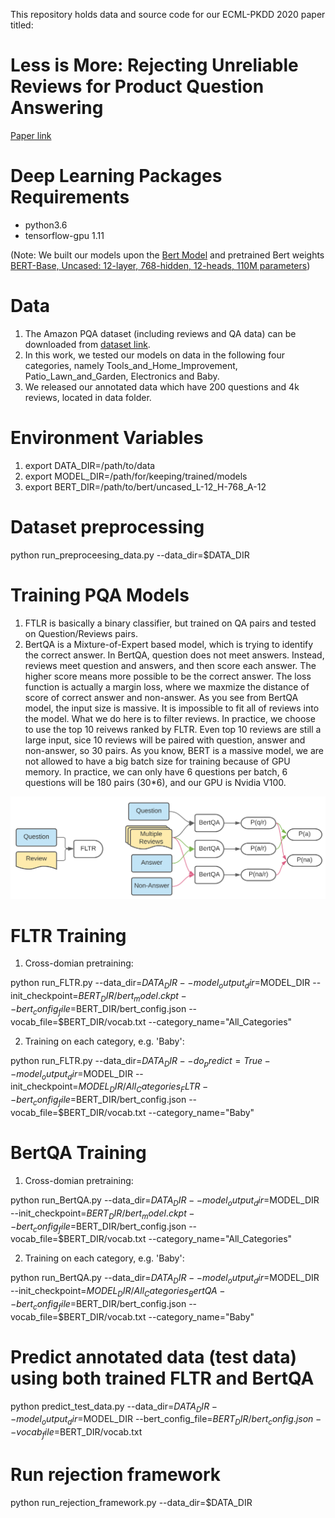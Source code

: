 This repository holds data and source code for our ECML-PKDD 2020 paper titled: 
# Less is More: Rejecting Unreliable Reviews for Product Question Answering 
[Paper link](https://arxiv.org/abs/2007.04526)


# Deep Learning Packages Requirements
- python3.6
- tensorflow-gpu 1.11

(Note: We built our models upon the [Bert Model](https://github.com/google-research/bert) and pretrained Bert weights [BERT-Base, Uncased: 12-layer, 768-hidden, 12-heads, 110M parameters](https://storage.googleapis.com/bert_models/2018_10_18/uncased_L-12_H-768_A-12.zip))

# Data
1. The Amazon PQA dataset (including reviews and QA data) can be downloaded from [dataset link](http://cseweb.ucsd.edu/~jmcauley/datasets.html).
2. In this work, we tested our models on data in the following four categories, namely Tools_and_Home_Improvement, Patio_Lawn_and_Garden, Electronics and Baby.
3. We released our annotated data which have 200 questions and 4k reviews, located in data folder.


# Environment Variables
1. export DATA_DIR=/path/to/data
2. export MODEL_DIR=/path/for/keeping/trained/models
3. export BERT_DIR=/path/to/bert/uncased_L-12_H-768_A-12

# Dataset preprocessing
python run_preproceesing_data.py --data_dir=$DATA_DIR 

# Training PQA Models

1. FTLR is basically a binary classifier, but trained on QA pairs and tested on Question/Reviews pairs.
2. BertQA is a Mixture-of-Expert based model, which is trying to identify the correct answer. 
In BertQA, question does not meet answers. Instead, reviews meet question and answers, and then score each answer. 
The higher score means more possible to be the correct answer.
The loss function is actually a margin loss, where we maxmize the distance of score of correct answer and non-answer.
As you see from BertQA model, the input size is massive. It is impossible to fit all of reviews into the model.
What we do here is to filter reviews. In practice, we choose to use the top 10 reivews ranked by FLTR.
Even top 10 reviews are still a large input, sice 10 reviews will be paired with question, answer and non-answer, so 30 pairs.
As you know, BERT is a massive model, we are not allowed to have a big batch size for training because of GPU memory.
In practice, we can only have 6 questions per batch, 6 questions will be 180 pairs (30*6), and our GPU is Nvidia V100.

![alt text](https://github.com/zswvivi/ecml_pqa/blob/master/figures/PQA_Models.png)

# FLTR Training 
1. Cross-domian pretraining:

python run_FLTR.py --data_dir=$DATA_DIR --model_output_dir=$MODEL_DIR --init_checkpoint=$BERT_DIR/bert_model.ckpt --bert_config_file=$BERT_DIR/bert_config.json --vocab_file=$BERT_DIR/vocab.txt --category_name="All_Categories"

2. Training on each category, e.g. 'Baby':

python run_FLTR.py --data_dir=$DATA_DIR --do_predict=True --model_output_dir=$MODEL_DIR --init_checkpoint=$MODEL_DIR /All_Categories_FLTR --bert_config_file=$BERT_DIR/bert_config.json --vocab_file=$BERT_DIR/vocab.txt --category_name="Baby"

# BertQA Training
1. Cross-domian pretraining:

python run_BertQA.py --data_dir=$DATA_DIR --model_output_dir=$MODEL_DIR --init_checkpoint=$BERT_DIR/bert_model.ckpt --bert_config_file=$BERT_DIR/bert_config.json --vocab_file=$BERT_DIR/vocab.txt --category_name="All_Categories"

2. Training on each category, e.g. 'Baby': 

python run_BertQA.py --data_dir=$DATA_DIR --model_output_dir=$MODEL_DIR --init_checkpoint=$MODEL_DIR /All_Categories_BertQA --bert_config_file=$BERT_DIR/bert_config.json --vocab_file=$BERT_DIR/vocab.txt --category_name="Baby"

# Predict annotated data (test data) using both trained FLTR and BertQA
python predict_test_data.py --data_dir=$DATA_DIR  --model_output_dir=$MODEL_DIR --bert_config_file=$BERT_DIR/bert_config.json --vocab_file=$BERT_DIR/vocab.txt

# Run rejection framework
python run_rejection_framework.py --data_dir=$DATA_DIR 
